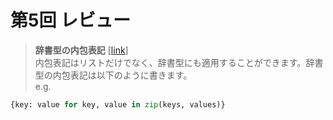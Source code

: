 # 第5回 レビュー
> **辞書型の内包表記**  [[link](_exp5.ipynb)]  
内包表記はリストだけでなく、辞書型にも適用することができます。辞書型の内包表記は以下のように書きます。  
e.g.  
```python
{key: value for key, value in zip(keys, values)}
```

